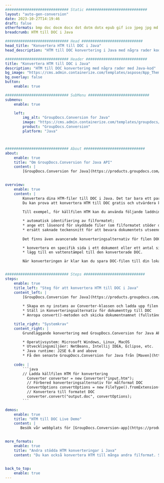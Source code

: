 ```yaml
---
############################# Static ############################
layout: "auto-gen-conversion"
date: 2023-10-27T14:19:46
draft: false
otherformats: bmp doc docm docx dot dotm dotx epub gif ico jpeg jpg md odt ott pdf png psd rtf tex tif tiff txt xps
breadcrumb: HTM till DOC i Java

############################# Head ############################
head_title: "Konvertera HTM till DOC i Java"
head_description: "HTM till DOC konvertering i Java med några rader kod. Konvertera över 160 filformat med hjälp av GroupDocs dokumentkonverterings-API för Java"

############################# Header ############################
title: "Konvertera HTM till DOC i Java"
description: "HTM till DOC konvertering med några rader med Java-kod"
bg_image: "https://cms.admin.containerize.com/templates/aspose/App_Themes/V3/images/bg/header1.png"
bg_overlay: false
button:
    enable: true

############################# SubMenu ############################
submenu:
    enable: true

    left:
        img_alt: "GroupDocs.Conversion for Java"
        image: "https://cms.admin.containerize.com/templates/groupdocs/images/product-logos/90x90-noborder/groupdocs-conversion-java.png"
        product: "GroupDocs.Conversion"
        platform: "Java"



############################# About ############################
about:
    enable: true
    title: "Om GroupDocs.Conversion for Java API"
    content: |
        [GroupDocs.Conversion for Java](https://products.groupdocs.com/conversion/java/) är ett avancerat filformatkonverterings-API för konvertering mellan populära bild- och dokumentformat som Microsoft Office, OpenDocument, PDF, HTML, e-post, CAD. och mycket mer med bara några rader kod. Det inbyggda API:t upptäcker automatiskt formaten för originaldokumenten och erbjuder många alternativ för att anpassa de konverterade dokumenten. Tillsammans med funktionen att extrahera information från ett dokument, stöder den också cachelagring av konverteringsresultaten till den lokala disken som standard. Men alla typer av cachelagring kan stödjas genom att implementera lämpliga gränssnitt - Amazon S3, Dropbox, Google Drive, Windows Azure, Reddis eller andra.
    

overview:
    enable: true
    content: |
        Konvertera dina HTM-filer till DOC i Java. Det tar bara ett par rader med Java-kod på valfri plattform, som Windows, Linux, macOS.
        Du kan prova att konvertera HTM till DOC gratis och utvärdera kvaliteten på konverteringsresultaten. Tillsammans med enkla filkonverteringsskript kan du prova mer sofistikerade alternativ för att ladda källfilen HTM och lagra DOC-utdata. 
        
        Till exempel, för källfilen HTM kan du använda följande laddningsalternativ:

        * automatisk identifiering av filformatet;
        * ange ett lösenord för skyddade filer (om filformatet stöder det);
        * ersätt saknade teckensnitt för att bevara dokumentets utseende.
        
        Det finns även avancerade konverteringsalternativ för filen DOC:

        * konvertera en specifik sida i ett dokument eller ett antal sidor;
        * lägg till en vattenstämpel till den konverterade DOC.

        När konverteringen är klar kan du spara DOC-filen till din lokala filsökväg eller till tredje parts lagring såsom FTP, Amazon S3, Google Drive, Dropbox etc. Observera - för att konvertera HTM till DOC behöver du inte installera någon ytterligare programvara, såsom MS Office, Open Office, Adobe Acrobat Reader etc.


############################# Steps ############################
steps:
    enable: true
    title_left: "Steg för att konvertera HTM till DOC i Java"
    content_left: |
        [GroupDocs.Conversion for Java](https://products.groupdocs.com/conversion/java/) låter utvecklare enkelt konvertera HTM fil till DOC med några rader kod.
        
        * Skapa en ny instans av Converter-klassen och ladda upp filen HTM med den fullständiga sökvägen
        * Ställ in Konverteringsalternativ för dokumenttyp till DOC
        * Anropa convert()-metoden och skicka dokumentnamnet (fullständig sökväg) och formatet (DOC) som en parameter

    title_right: "Systemkrav"
    content_right: |
        Grundläggande konvertering med GroupDocs.Conversion for Java API kan göras med bara några rader kod. Våra API:er stöds på alla större plattformar och operativsystem. Innan du kör koden nedan, se till att du har följande förutsättningar installerade på ditt system.

        * Operativsystem: Microsoft Windows, Linux, MacOS
        * Utvecklingsmiljöer: NetBeans, Intellij IDEA, Eclipse, etc.
        * Java runtime: J2SE 6.0 and above
        * Få den senaste GroupDocs.Conversion for Java från [Maven](https://repository.groupdocs.com/webapp/#/artifacts/browse/tree/General/repo/com/groupdocs/groupdocs-conversion)
         
    code: |
        ```java    
        // Ladda källfilen HTM för konvertering
          Converter converter = new Converter("input.htm");
          // Förbered konverteringsalternativ för målformat DOC
          ConvertOptions convertOptions = new FileType().fromExtension("doc").getConvertOptions();
          // Konvertera till formatet DOC
          converter.convert("output.doc", convertOptions);
        ```

demos:
    enable: true
    title: "HTM till DOC Live Demo"
    content: |
       Besök vår webbplats för [GroupDocs.Conversion-app](https://products.groupdocs.app/conversion/family) och försök konvertera HTM till DOC nu. Den kostnadsfria demon har följande fördelar
          

more_formats:
    enable: true
    title: "Andra stödda HTM konverteringar i Java"
    content: "Du kan också konvertera HTM till många andra filformat. Se listan nedan."
       
       
back_to_top:
    enable: true
---
```

